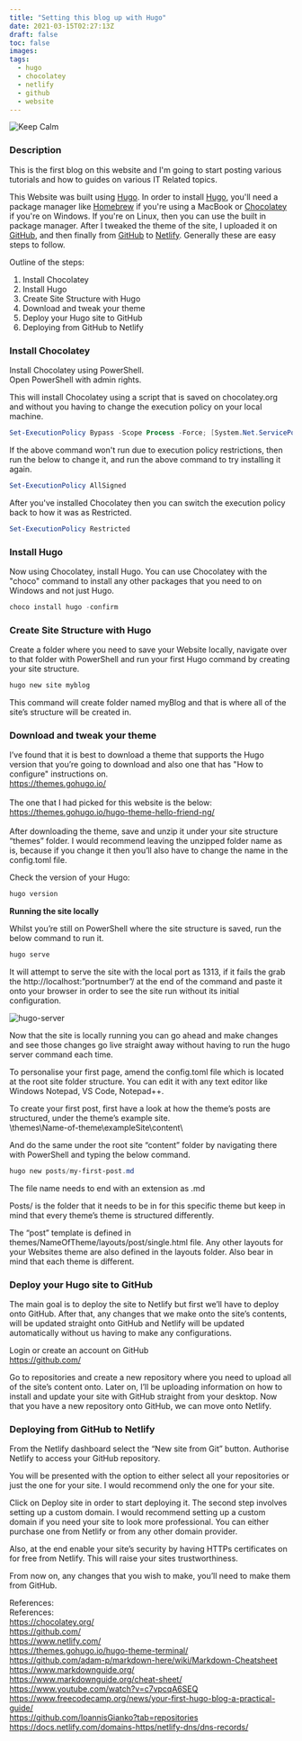 ```yaml
---
title: "Setting this blog up with Hugo"
date: 2021-03-15T02:27:13Z
draft: false
toc: false
images:
tags:
  - hugo
  - chocolatey
  - netlify
  - github
  - website
---
```

![Keep Calm](/posts/my-first-post/pexels-negative-space-169573.jpg "Keep calm mug")
### Description
This is the first blog on this website and I'm going to start posting various tutorials and how to guides on various IT Related topics.

This Website was built using [Hugo](https://gohugo.io/ "gohugo.io"). In order to install [Hugo](https://gohugo.io/), you'll need a package manager like [Homebrew](https://brew.sh/ "brew.sh") if you're using a MacBook or [Chocolatey](https://chocolatey.org/ "chocolatey.org") if you're on Windows. If you're on Linux, then you can use the built in package manager. After I tweaked the theme of the site, I uploaded it on [GitHub](https://github.com/ "github.com"), and then finally from [GitHub](https://github.com/ "github.com") to [Netlify](https://www.netlify.com/ "netlify.com"). Generally these are easy steps to follow.

Outline of the steps:
1. Install Chocolatey
2. Install Hugo
3. Create Site Structure with Hugo
4. Download and tweak your theme
5. Deploy your Hugo site to GitHub
6. Deploying from GitHub to Netlify

### Install Chocolatey
Install Chocolatey using PowerShell.</br>
Open PowerShell with admin rights.

This will install Chocolatey using a script that is saved on chocolatey.org and without you having to change the execution policy on your local machine.

```PowerShell
Set-ExecutionPolicy Bypass -Scope Process -Force; [System.Net.ServicePointManager]::SecurityProtocol = [System.Net.ServicePointManager]::SecurityProtocol -bor 3072; iex ((New-Object System.Net.WebClient).DownloadString('https://chocolatey.org/install.ps1'))
```

If the above command won't run due to execution policy restrictions, then run the below to change it, and run the above command to try installing it again.
```PowerShell
Set-ExecutionPolicy AllSigned
```

After you've installed Chocolatey then you can switch the execution policy back to how it was as Restricted.
```PowerShell
Set-ExecutionPolicy Restricted
```
### Install Hugo
Now using Chocolatey, install Hugo. You can use Chocolatey with the "choco" command to install any other packages that you need to on Windows and not just Hugo.
```PowerShell
choco install hugo -confirm
```

### Create Site Structure with Hugo
Create a folder where you need to save your Website locally, navigate over to that folder with PowerShell and run your first Hugo command by creating your site structure.
```PowerShell
hugo new site myblog
```

This command will create folder named myBlog and that is where all of the site’s structure will be created in.

### Download and tweak your theme
I’ve found that it is best to download a theme that supports the Hugo version that you’re going to download and also one that has "How to configure" instructions on. </br>
https://themes.gohugo.io/ </br>
</br>
The one that I had picked for this website is the below: </br>
https://themes.gohugo.io/hugo-theme-hello-friend-ng/ </br>
</br>
After downloading the theme, save and unzip it under your site structure “themes” folder. I would recommend leaving the unzipped folder name as is, because if you change it then you’ll also have to change the name in the config.toml file.

Check the version of your Hugo:
```PowerShell
hugo version
```

**Running the site locally** </br>

Whilst you’re still on PowerShell where the site structure is saved, run the below command to run it.
```PowerShell
hugo serve
```

It will attempt to serve the site with the local port as 1313, if it fails the grab the http://localhost:”portnumber”/ at the end of the command and paste it onto your browser in order to see the site run without its initial configuration.

![hugo-server](/posts/my-first-post/hugo-server.png "hugo-server")

<p>Now that the site is locally running you can go ahead and make changes and see those changes go live straight away without having to run the hugo server command each time.</p>

<p>
To personalise your first page, amend the config.toml file which is located at the root site folder structure. You can edit it with any text editor like Windows Notepad, VS Code, Notepad++.
</p>
<p>
To create your first post, first have a look at how the theme’s posts are structured, under the theme’s example site.
</br>\themes\Name-of-theme\exampleSite\content\
</p>
And do the same under the root site “content” folder by navigating there with PowerShell and typing the below command.

```PowerShell
hugo new posts/my-first-post.md
```

The file name needs to end with an extension as .md</br>

Posts/ is the folder that it needs to be in for this specific theme but keep in mind that every theme’s theme is structured differently.</br>

The “post” template is defined in themes/NameOfTheme/layouts/post/single.html file. Any other layouts for your Websites theme are also defined in the layouts folder. Also bear in mind that each theme is different.

### Deploy your Hugo site to GitHub

The main goal is to deploy the site to Netlify but first we’ll have to deploy onto GitHub. After that, any changes that we make onto the site’s contents, will be updated straight onto GitHub and Netlify will be updated automatically without us having to make any configurations.

Login or create an account on GitHub </br>
https://github.com/

Go to repositories and create a new repository where you need to upload all of the site’s content onto. Later on, I’ll be uploading information on how to install and update your site with GitHub straight from your desktop.
Now that you have a new repository onto GitHub, we can move onto Netlify.

### Deploying from GitHub to Netlify
From the Netlify dashboard select the “New site from Git” button.
Authorise Netlify to access your GitHub repository. 

You will be presented with the option to either select all your repositories or just the one for your site. I would recommend only the one for your site.

Click on Deploy site in order to start deploying it. 
The second step involves setting up a custom domain. I would recommend setting up a custom domain if you need your site to look more professional. You can either purchase one from Netlify or from any other domain provider.

Also, at the end enable your site’s security by having HTTPs certificates on for free from Netlify. This will raise your sites trustworthiness.
 
From now on, any changes that you wish to make, you’ll need to make them from GitHub.

References: </br>
References: </br>
https://chocolatey.org/ </br>
https://github.com/ </br>
https://www.netlify.com/ </br>
https://themes.gohugo.io/hugo-theme-terminal/ </br>
https://github.com/adam-p/markdown-here/wiki/Markdown-Cheatsheet </br>
https://www.markdownguide.org/ </br>
https://www.markdownguide.org/cheat-sheet/ </br>
https://www.youtube.com/watch?v=c7vpcqA6SEQ </br>
https://www.freecodecamp.org/news/your-first-hugo-blog-a-practical-guide/ </br>
https://github.com/IoannisGianko?tab=repositories </br>
https://docs.netlify.com/domains-https/netlify-dns/dns-records/ </br>
